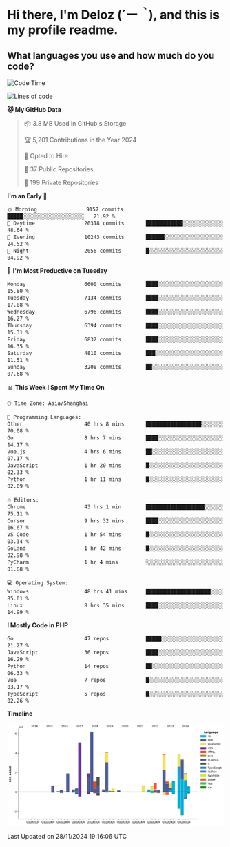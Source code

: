# **Hi there, I'm Deloz (*´ー｀*), and this is my profile readme.**

## **What languages you use and how much do you code?**

<!--START_SECTION:waka-->
![Code Time](http://img.shields.io/badge/Code%20Time-5%2C154%20hrs%204%20mins-blue)

![Lines of code](https://img.shields.io/badge/From%20Hello%20World%20I%27ve%20Written-44.0%20million%20lines%20of%20code-blue)

**🐱 My GitHub Data** 

> 📦 3.8 MB Used in GitHub's Storage 
 > 
> 🏆 5,201 Contributions in the Year 2024
 > 
> 💼 Opted to Hire
 > 
> 📜 37 Public Repositories 
 > 
> 🔑 199 Private Repositories 
 > 
**I'm an Early 🐤** 

```text
🌞 Morning                9157 commits        █████░░░░░░░░░░░░░░░░░░░░   21.92 % 
🌆 Daytime                20318 commits       ████████████░░░░░░░░░░░░░   48.64 % 
🌃 Evening                10243 commits       ██████░░░░░░░░░░░░░░░░░░░   24.52 % 
🌙 Night                  2056 commits        █░░░░░░░░░░░░░░░░░░░░░░░░   04.92 % 
```
📅 **I'm Most Productive on Tuesday** 

```text
Monday                   6600 commits        ████░░░░░░░░░░░░░░░░░░░░░   15.80 % 
Tuesday                  7134 commits        ████░░░░░░░░░░░░░░░░░░░░░   17.08 % 
Wednesday                6796 commits        ████░░░░░░░░░░░░░░░░░░░░░   16.27 % 
Thursday                 6394 commits        ████░░░░░░░░░░░░░░░░░░░░░   15.31 % 
Friday                   6832 commits        ████░░░░░░░░░░░░░░░░░░░░░   16.35 % 
Saturday                 4810 commits        ███░░░░░░░░░░░░░░░░░░░░░░   11.51 % 
Sunday                   3208 commits        ██░░░░░░░░░░░░░░░░░░░░░░░   07.68 % 
```


📊 **This Week I Spent My Time On** 

```text
🕑︎ Time Zone: Asia/Shanghai

💬 Programming Languages: 
Other                    40 hrs 8 mins       ██████████████████░░░░░░░   70.08 % 
Go                       8 hrs 7 mins        ████░░░░░░░░░░░░░░░░░░░░░   14.17 % 
Vue.js                   4 hrs 6 mins        ██░░░░░░░░░░░░░░░░░░░░░░░   07.17 % 
JavaScript               1 hr 20 mins        █░░░░░░░░░░░░░░░░░░░░░░░░   02.33 % 
Python                   1 hr 11 mins        █░░░░░░░░░░░░░░░░░░░░░░░░   02.09 % 

🔥 Editors: 
Chrome                   43 hrs 1 min        ███████████████████░░░░░░   75.11 % 
Cursor                   9 hrs 32 mins       ████░░░░░░░░░░░░░░░░░░░░░   16.67 % 
VS Code                  1 hr 54 mins        █░░░░░░░░░░░░░░░░░░░░░░░░   03.34 % 
GoLand                   1 hr 42 mins        █░░░░░░░░░░░░░░░░░░░░░░░░   02.98 % 
PyCharm                  1 hr 4 mins         ░░░░░░░░░░░░░░░░░░░░░░░░░   01.88 % 

💻 Operating System: 
Windows                  48 hrs 41 mins      █████████████████████░░░░   85.01 % 
Linux                    8 hrs 35 mins       ████░░░░░░░░░░░░░░░░░░░░░   14.99 % 
```

**I Mostly Code in PHP** 

```text
Go                       47 repos            █████░░░░░░░░░░░░░░░░░░░░   21.27 % 
JavaScript               36 repos            ████░░░░░░░░░░░░░░░░░░░░░   16.29 % 
Python                   14 repos            ██░░░░░░░░░░░░░░░░░░░░░░░   06.33 % 
Vue                      7 repos             █░░░░░░░░░░░░░░░░░░░░░░░░   03.17 % 
TypeScript               5 repos             █░░░░░░░░░░░░░░░░░░░░░░░░   02.26 % 
```



**Timeline**

![Lines of Code chart](https://raw.githubusercontent.com/deloz/deloz/main/assets/bar_graph.png)


 Last Updated on 28/11/2024 19:16:06 UTC
<!--END_SECTION:waka-->
